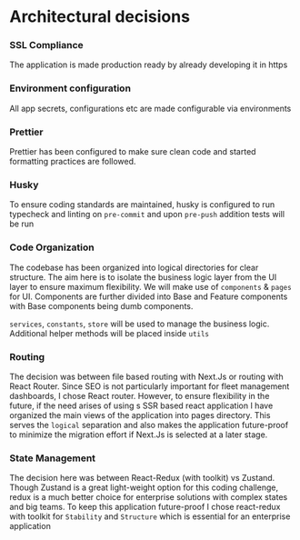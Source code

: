 # Architectural decisions

### SSL Compliance

The application is made production ready by already developing it in https

### Environment configuration

All app secrets, configurations etc are made configurable via environments

### Prettier

Prettier has been configured to make sure clean code and started formatting practices are followed.

### Husky

To ensure coding standards are maintained, husky is configured to run typecheck and linting on `pre-commit` and upon `pre-push` addition tests will be run

### Code Organization

The codebase has been organized into logical directories for clear structure. The aim here is to isolate the business logic layer from the UI layer to ensure maximum flexibility. We will make use of `components` & `pages` for UI. Components are further divided into Base and Feature components with Base components being dumb components.

`services`, `constants`, `store` will be used to manage the business logic. Additional helper methods will be placed inside `utils`

### Routing

The decision was between file based routing with Next.Js or routing with React Router. Since SEO is not particularly important for fleet management dashboards, I chose React router. However, to ensure flexibility in the future, if the need arises of using s SSR based react application I have organized the main views of the application into pages directory. This serves the `logical` separation and also makes the application future-proof to minimize the migration effort if Next.Js is selected at a later stage.

### State Management

The decision here was between React-Redux (with toolkit) vs Zustand. Though Zustand is a great light-weight option for this coding challenge, redux is a much better choice for enterprise solutions with complex states and big teams. To keep this application future-proof I chose react-redux with toolkit for `Stability` and `Structure` which is essential for an enterprise application
